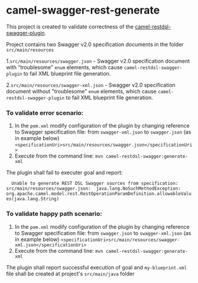 # camel-swagger-rest-generate

This project is created to validate correctness of the [camel-restdsl-swagger-plugin](https://github.com/apache/camel/blob/master/tooling/maven/camel-restdsl-swagger-plugin/src/main/docs/camel-restdsl-swagger-plugin.adoc
).


Project contains two Swagger v2.0 specification documents in the folder
`src/main/resources`
 
 1.`src/main/resources/swagger.json` - Swagger v2.0 specification document with "troublesome" `enum` elements, 
 which cause `camel-restdsl-swagger-plugin` to fail XML blueprint file generation.
 
 2.`src/main/resources/swagger-xml.json` - Swagger v2.0 specification document without "troublesome" `enum` elements,
  which cause `camel-restdsl-swagger-plugin` to fail XML blueprint file generation.
  
 
### To validate error scenario:
  1. In the `pom.xml` modify configuration of the plugin by changing reference to Swagger specification file: 
  from `swagger-xml.json` to `swagger.json` (as in example below)
      `<specificationUri>src/main/resources/swagger.json</specificationUri>`
  2. Execute from the command line:
    `mvn camel-restdsl-swagger:generate-xml`
     
   The plugin shall fail to executer goal and report:
   
`   Unable to generate REST DSL Swagger sources from specification: src/main/resources/swagger.json: 
    java.lang.NoSuchMethodException: 
        org.apache.camel.model.rest.RestOperationParamDefinition.allowableValues(java.lang.String)
`   


### To validate happy path scenario:
  1. In the `pom.xml` modify configuration of the plugin by changing reference to Swagger specification file: 
  from `swagger.json` to `swagger-xml.json` (as in example below)
      `<specificationUri>src/main/resources/swagger-xml.json</specificationUri>`
  2. Execute from the command line:
    `mvn camel-restdsl-swagger:generate-xml`
   
  The plugin shall report successful execution of goal and `my-blueprint.xml` file shall
  be created at project's `src/main/java` folder
  
  
 
  
  
  
  